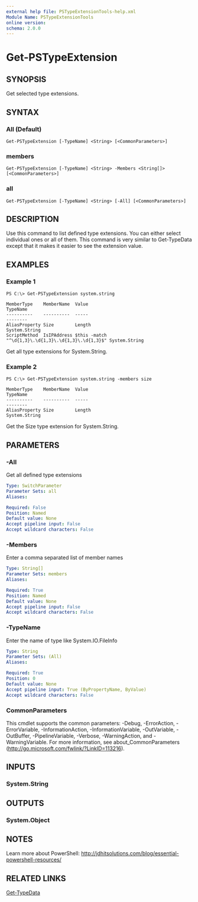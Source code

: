 ```yaml
---
external help file: PSTypeExtensionTools-help.xml
Module Name: PSTypeExtensionTools
online version: 
schema: 2.0.0
---
```


# Get-PSTypeExtension

## SYNOPSIS
Get selected type extensions.

## SYNTAX

### All (Default)
```
Get-PSTypeExtension [-TypeName] <String> [<CommonParameters>]
```

### members
```
Get-PSTypeExtension [-TypeName] <String> -Members <String[]> [<CommonParameters>]
```

### all
```
Get-PSTypeExtension [-TypeName] <String> [-All] [<CommonParameters>]
```

## DESCRIPTION
Use this command to list defined type extensions. You can either select individual ones or all of them. This command is very similar to Get-TypeData except that it makes it easier to see the extension value.

## EXAMPLES

### Example 1
```
PS C:\> Get-PSTypeExtension system.string

MemberType    MemberName  Value                                               TypeName
----------    ----------  -----                                               --------
AliasProperty Size        Length                                              System.String
ScriptMethod  IsIPAddress $this -match "^\d{1,3}\.\d{1,3}\.\d{1,3}\.\d{1,3}$" System.String
```

Get all type extensions for System.String.

### Example 2
```
PS C:\> Get-PSTypeExtension system.string -members size

MemberType    MemberName  Value                                               TypeName
----------    ----------  -----                                               --------
AliasProperty Size        Length                                              System.String
```

Get the Size type extension for System.String.

## PARAMETERS

### -All
Get all defined type extensions

```yaml
Type: SwitchParameter
Parameter Sets: all
Aliases: 

Required: False
Position: Named
Default value: None
Accept pipeline input: False
Accept wildcard characters: False
```

### -Members
Enter a comma separated list of member names

```yaml
Type: String[]
Parameter Sets: members
Aliases: 

Required: True
Position: Named
Default value: None
Accept pipeline input: False
Accept wildcard characters: False
```

### -TypeName
Enter the name of type like System.IO.FileInfo

```yaml
Type: String
Parameter Sets: (All)
Aliases: 

Required: True
Position: 0
Default value: None
Accept pipeline input: True (ByPropertyName, ByValue)
Accept wildcard characters: False
```

### CommonParameters
This cmdlet supports the common parameters: -Debug, -ErrorAction, -ErrorVariable, -InformationAction, -InformationVariable, -OutVariable, -OutBuffer, -PipelineVariable, -Verbose, -WarningAction, and -WarningVariable. For more information, see about_CommonParameters (http://go.microsoft.com/fwlink/?LinkID=113216).

## INPUTS

### System.String

## OUTPUTS

### System.Object

## NOTES
Learn more about PowerShell: http://jdhitsolutions.com/blog/essential-powershell-resources/

## RELATED LINKS

[Get-TypeData]()
